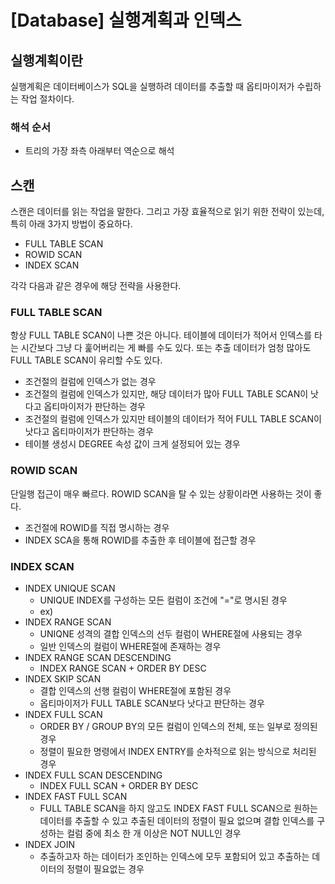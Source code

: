 # [Database] 실행계획과 인덱스



## 실행계획이란

실행계획은 데이터베이스가 SQL을 실행하려 데이터를 추출할 때 옵티마이저가 수립하는 작업 절차이다. 



### 해석 순서

- 트리의 가장 좌측 아래부터 역순으로 해석



## 스캔

스캔은 데이터를 읽는 작업을 말한다. 그리고 가장 효율적으로 읽기 위한 전략이 있는데, 특히 아래 3가지 방법이 중요하다.

- FULL TABLE SCAN
- ROWID SCAN
- INDEX SCAN

각각 다음과 같은 경우에 해당 전략을 사용한다.



### FULL TABLE SCAN

항상 FULL TABLE SCAN이 나쁜 것은 아니다. 테이블에 데이터가 적어서 인덱스를 타는 시간보다 그냥 다 훑어버리는 게 빠를 수도 있다. 또는 추출 데이터가 엄청 많아도 FULL TABLE SCAN이 유리할 수도 있다.

- 조건절의 컬럼에 인덱스가 없는 경우
- 조건절의 컬럼에 인덱스가 있지만, 해당 데이터가 많아 FULL TABLE SCAN이 낫다고 옵티마이저가 판단하는 경우
- 조건절의 컬럼에 인덱스가 있지만 테이블의 데이터가 적어 FULL TABLE SCAN이 낫다고 옵티마이저가 판단하는 경우
- 테이블 생성시 DEGREE 속성 값이 크게 설정되어 있는 경우



### ROWID SCAN

단일행 접근이 매우 빠르다. ROWID SCAN을 탈 수 있는 상황이라면 사용하는 것이 좋다.

- 조건절에 ROWID를 직접 명시하는 경우
- INDEX SCA을 통해 ROWID를 추출한 후 테이블에 접근할 경우



### INDEX SCAN

- INDEX UNIQUE SCAN
  - UNIQUE INDEX를 구성하는 모든 컬럼이 조건에 "="로 명시된 경우
  - ex)
- INDEX RANGE SCAN
  - UNIQNE 성격의 결합 인덱스의 선두 컬럼이 WHERE절에 사용되는 경우
  - 일반 인덱스의 컬럼이 WHERE절에 존재하는 경우
- INDEX RANGE SCAN DESCENDING
  - INDEX RANGE SCAN + ORDER BY DESC
- INDEX SKIP SCAN
  - 결합 인덱스의 선행 컬럼이 WHERE절에 포함된 경우
  - 옵티마이저가 FULL TABLE SCAN보다 낫다고 판단하는 경우
- INDEX FULL SCAN
  - ORDER BY / GROUP BY의 모든 컬럼이 인덱스의 전체, 또는 일부로 정의된 경우
  - 정렬이 필요한 명령에서 INDEX ENTRY를 순차적으로 읽는 방식으로 처리된 경우
- INDEX FULL SCAN DESCENDING
  - INDEX FULL SCAN + ORDER BY DESC
- INDEX FAST FULL SCAN
  - FULL TABLE SCAN을 하지 않고도 INDEX FAST FULL SCAN으로 원하는 데이터를 추출할 수 있고 추출된 데이터의 정렬이 필요 없으며 결합 인덱스를 구성하는 컬럼 중에 최소 한 개 이상은 NOT NULL인 경우
- INDEX JOIN
  - 추출하고자 하는 데이터가 조인하는 인덱스에 모두 포함되어 있고 추출하는 데이터의 정렬이 필요없는 경우